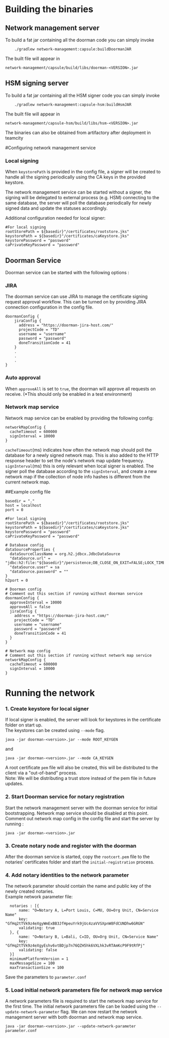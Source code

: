 
# Building the binaries

## Network management server
To build a fat jar containing all the doorman code you can simply invoke
```
    ./gradlew network-management:capsule:buildDoormanJAR
```

The built file will appear in
```
network-management/capsule/build/libs/doorman-<VERSION>.jar
```
## HSM signing server
To build a fat jar containing all the HSM signer code you can simply invoke
```
    ./gradlew network-management:capsule-hsm:buildHsmJAR
```

The built file will appear in
```
network-management/capsule-hsm/build/libs/hsm-<VERSION>.jar
```

The binaries can also be obtained from artifactory after deployment in teamcity

#Configuring network management service
### Local signing

   When `keystorePath` is provided in the config file, a signer will be created to handle all the signing periodically using the CA keys in the provided keystore.
   
   The network management service can be started without a signer, the signing will be delegated to external process (e.g. HSM) connecting to the same database, the server will poll the database periodically for newly signed data and update the statuses accordingly.
   
   Additional configuration needed for local signer:
   ```
   #For local signing
   rootStorePath = ${basedir}"/certificates/rootstore.jks"
   keystorePath = ${basedir}"/certificates/caKeystore.jks"
   keystorePassword = "password"
   caPrivateKeyPassword = "password"
   ```

## Doorman Service
Doorman service can be started with the following options :

### JIRA

The doorman service can use JIRA to manage the certificate signing request approval workflow. This can be turned on by providing JIRA connection configuration in the config file.
   ```
   doormanConfig {
       jiraConfig {
         address = "https://doorman-jira-host.com/"
         projectCode = "TD"
         username = "username"
         password = "password"
         doneTransitionCode = 41
       }
       .
       .
       .
   }
   ```
  
### Auto approval 
  When `approveAll` is set to `true`, the doorman will approve all requests on receive. (*This should only be enabled in a test environment)
    
### Network map service
  Network map service can be enabled by providing the following config:
  ```
  networkMapConfig {
    cacheTimeout = 600000
    signInterval = 10000
  }
  ```
  `cacheTimeout`(ms) indicates how often the network map should poll the database for a newly signed network map. This is also added to the HTTP response header to set the node's network map update frequency.  
  `signInterval`(ms) this is only relevant when local signer is enabled. The signer poll the database according to the `signInterval`, and create a new network map if the collection of node info hashes is different from the current network map. 
    
##Example config file
```
basedir = "."
host = localhost
port = 0

#For local signing
rootStorePath = ${basedir}"/certificates/rootstore.jks"
keystorePath = ${basedir}"/certificates/caKeystore.jks"
keystorePassword = "password"
caPrivateKeyPassword = "password"

# Database config
dataSourceProperties {
  dataSourceClassName = org.h2.jdbcx.JdbcDataSource
  "dataSource.url" = "jdbc:h2:file:"${basedir}"/persistence;DB_CLOSE_ON_EXIT=FALSE;LOCK_TIMEOUT=10000;WRITE_DELAY=0;AUTO_SERVER_PORT="${h2port}
  "dataSource.user" = sa
  "dataSource.password" = ""
}
h2port = 0

# Doorman config
# Comment out this section if running without doorman service
doormanConfig {
  approveInterval = 10000
  approveAll = false
  jiraConfig {
    address = "https://doorman-jira-host.com/"
    projectCode = "TD"
    username = "username"
    password = "password"
    doneTransitionCode = 41
  }
}

# Network map config
# Comment out this section if running without network map service
networkMapConfig {
  cacheTimeout = 600000
  signInterval = 10000
}
```

# Running the network

### 1. Create keystore for local signer

   If local signer is enabled, the server will look for keystores in the certificate folder on start up.  
   The keystores can be created using `--mode` flag.
   ```
   java -jar doorman-<version>.jar --mode ROOT_KEYGEN
   ```
   and 
   ```
   java -jar doorman-<version>.jar --mode CA_KEYGEN
   ```
   
   A root certificate `pem` file will also be created, this will be distributed to the client via a "out-of-band" process.  
   Note: We will be distributing a trust store instead of the pem file in future updates.

### 2. Start Doorman service for notary registration 
   Start the network management server with the doorman service for initial bootstrapping. Network map service should be disabled at this point.  
   Comment out network map config in the config file and start the server by running :
   ```
   java -jar doorman-<version>.jar
   ```
   
### 3. Create notary node and register with the doorman
   After the doorman service is started, copy the `rootcert.pem` file to the notaries' certificates folder and start the `initial-registration` process.

### 4. Add notary identities to the network parameter
   The network parameter should contain the name and public key of the newly created notaries.  
      Example network parameter file:
      
      notaries : [{
          name: "O=Notary A, L=Port Louis, C=MU, OU=Org Unit, CN=Service Name"
          key: "GfHq2tTVk9z4eXgyWmExBB3JfHpeuYrk9jUc4zaVVSXpnW8FdCUNDhw6GRGN"
          validating: true
      }, {
          name: "O=Notary B, L=Bali, C=ID, OU=Org Unit, CN=Service Name"
          key: "GfHq2tTVk9z4eXgyEshv6vtBDjp7n76QZH5hk6VXLhk3vRTAmKcP9F9tRfPj"
          validating: false
      }]
      minimumPlatformVersion = 1
      maxMessageSize = 100
      maxTransactionSize = 100
      
   Save the parameters to `parameter.conf`

### 5. Load initial network parameters file for network map service
A network parameters file is required to start the network map service for the first time. The initial network parameters file can be loaded using the `--update-network-parameter` flag.
We can now restart the network management server with both doorman and network map service.  
```
java -jar doorman-<version>.jar --update-network-parameter parameter.conf
```
